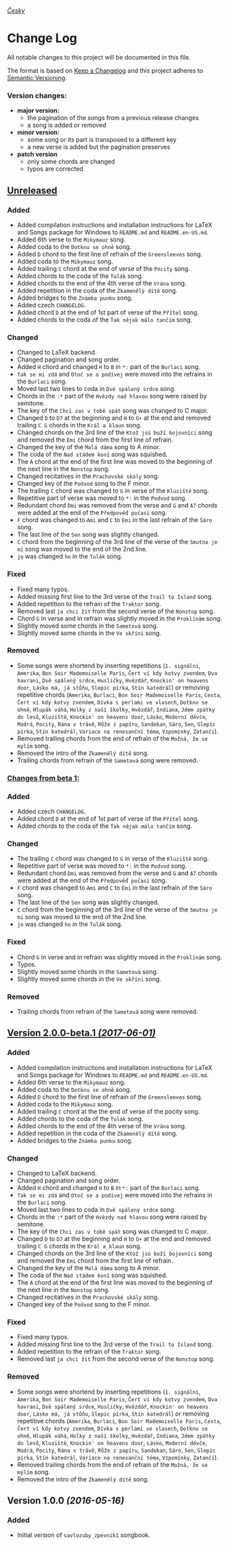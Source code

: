 [_Česky_](CHANGELOG.md)


# Change Log

All notable changes to this project will be documented in this file.

The format is based on [Keep a Changelog](http://keepachangelog.com/) 
and this project adheres to [Semantic Versioning](http://semver.org/).


### Version changes:
- **major version:**
  - the pagination of the songs from a previous release changes
  - a song is added or removed
- **minor version:**
  - some song or its part is transposed to a different key
  - a new verse is added but the pagination preserves
- **patch version**
  - only some chords are changed
  - typos are corrected 


## [Unreleased](https://github.com/kobylky/savlozuby_zpevnik1/compare/master...develop)


### Added

- Added compilation instructions and installation instructions for LaTeX and
  Songs package for Windows to `README.md` and `README.en-US.md`.
- Added 6th verse to the `Mikymauz` song.
- Added coda to the `Dotknu se ohně` song.
- Added `D` chord to the first line of refrain of the `Greensleeves` song.
- Added coda to the `Mikymauz` song.
- Added trailing `C` chord at the end of verse of the `Pocity` song.
- Added chords to the coda of the `Tulák` song.
- Added chords to the end of the 4th verse of the `Vrána` song.
- Added repetition in the coda of the `Zkamenělý dítě` song.
- Added bridges to the `Známka punku` song.
- Added czech `CHANGELOG`.
- Added chord `D` at the end of 1st part of verse of the `Přítel` song.
- Added chords to the coda of the `Tak nějak málo tančím` song.


### Changed

- Changed to LaTeX backend.
- Changed pagination and song order.
- Added `H` chord and changed `H` to `B` in `*:` part of the `Burlaci` song.
- `Tak se mi zdá` and `Otoč se a podívej` were moved into the refrains in the
  `Burlaci` song.
- Moved last two lines to coda in `Dvě spálený srdce` song.
- Chords in the `:*` part of the `Hvězdy nad hlavou` song were raised by
  semitone.
- The key of the `Chci zas v tobě spát` song was changed to C major.
- Changed `D` to `D7` at the beginning and `H` to `G+` at the end and removed
  trailing `C G` chords in the `Král a klaun` song.
- Changed chords on the 3rd line of the `Ktož jsú boží bojovníci` song and
  removed the `Emi` chord from the first line of refrain.
- Changed the key of the `Malá dáma` song to A minor.
- The coda of the `Nad stádem koní` song was squished.
- The `A` chord at the end of the first line was moved to the beginning of the
  next line in the `Nonstop` song.
- Changed recitatives in the `Prachovské skály` song.
- Changed key of the `Podvod` song to the F minor. 
- The trailing `C` chord was changed to `G` in verse of the `Kluziště` song.
- Repetitive part of verse was moved to `*:` in the `Podvod` song.
- Redundant chord `Dmi` was removed from the verse and `G` and `A7` chords were
  added at the end of the `Předpověď počasí` song.
- `F` chord was changed to `Ami` and `C` to `Emi` in the last refrain of the
  `Sáro` song.
- The last line of the `Sen` song was slightly changed.
- `C` chord from the beginning of the 3rd line of the verse of the `Smutno je
  mi` song was moved to the end of the 2nd line.
- `jo` was changed `ho` in the `Tulák` song.


### Fixed

- Fixed many typos.
- Added missing first line to the 3rd verse of the `Trail to Island` song.
- Added repetition to the refrain of the `Traktor` song.
- Removed last `ja chci žít` from the second verse of the `Nonstop` song.
- Chord `G` in verse and in refrain was slightly moved in the `Proklínám` song.
- Slightly moved some chords in the `Sametová` song.
- Slightly moved some chords in the `Ve skříni` song.


### Removed

- Some songs were shortend by inserting repetitions (`1. signální`, `Amerika`,
  `Bon Soir Mademoiselle Paris`, `Čert ví kdy kotvy zvendem`, `Dva havrani`,
  `Dvě spálený srdce`, `Husličky`, `Hvězdář`, `Knockin' on heavens door`,
  `Lásko má, já stůňu`, `Slepic pírka`, `Stín katedrál`) or removing repetitive
  chords (`Amerika`, `Burlaci`, `Bon Soir Mademoiselle Paris`, `Cesta`, `Čert
  ví kdy kotvy zvendem`, `Dívka s perlami ve vlasech`, `Dotknu se ohně`,
  `Hlupák váhá`, `Holky z naší školky`, `Hvězdář`, `Indiana`, `Jdem zpátky do
  lesů`, `Kluziště`, `Knockin' on heavens door`, `Lásko`, `Moderní děvče`,
  `Modrá`, `Pocity`, `Rána v trávě`, `Růže z papíru`, `Sandokan`, `Sáro`,
  `Sen`, `Slepic pírka`, `Stín katedrál`, `Variace na renesanční téma`,
  `Vzpomínky`, `Zatanči`).
- Removed trailing chords from the end of refrain of the `Možná, že se mýlím`
  song.
- Removed the intro of the `Zkamenělý dítě` song.
- Trailing chords from refrain of the `Sametová` song were removed.


### [Changes from beta 1:](https://github.com/kobylky/savlozuby_zpevnik1/compare/v2.0.0-beta.1...develop)


### Added

- Added czech `CHANGELOG`.
- Added chord `D` at the end of 1st part of verse of the `Přítel` song.
- Added chords to the coda of the `Tak nějak málo tančím` song.


### Changed

- The trailing `C` chord was changed to `G` in verse of the `Kluziště` song.
- Repetitive part of verse was moved to `*:` in the `Podvod` song.
- Redundant chord `Dmi` was removed from the verse and `G` and `A7` chords were
  added at the end of the `Předpověď počasí` song.
- `F` chord was changed to `Ami` and `C` to `Emi` in the last refrain of the
  `Sáro` song.
- The last line of the `Sen` song was slightly changed.
- `C` chord from the beginning of the 3rd line of the verse of the `Smutno je
  mi` song was moved to the end of the 2nd line.
- `jo` was changed `ho` in the `Tulák` song.


### Fixed

- Chord `G` in verse and in refrain was slightly moved in the `Proklínám` song.
- Typos.
- Slightly moved some chords in the `Sametová` song.
- Slightly moved some chords in the `Ve skříni` song.


### Removed

- Trailing chords from refrain of the `Sametová` song were removed.


## [Version 2.0.0-beta.1 *(2017-06-01)*](https://github.com/kobylky/savlozuby_zpevnik1/compare/v1.0.0...v2.0.0-beta.1)


### Added

- Added compilation instructions and installation instructions for LaTeX and
  Songs package for Windows to `README.md` and `README.en-US.md`.
- Added 6th verse to the `Mikymauz` song.
- Added coda to the `Dotknu se ohně` song.
- Added `D` chord to the first line of refrain of the `Greensleeves` song.
- Added coda to the `Mikymauz` song.
- Added trailing `C` chord at the the end of verse of the pocity song.
- Added chords to the coda of the `Tulák` song.
- Added chords to the end of the 4th verse of the `Vrána` song.
- Added repetition in the coda of the `Zkamenělý dítě` song.
- Added bridges to the `Známka punku` song.


### Changed

- Changed to LaTeX backend.
- Changed pagination and song order.
- Added `H` chord and changed `H` to `B` in `*:` part of the `Burlaci` song.
- `Tak se mi zdá` and `Otoč se a podívej` were moved into the refrains in the
  `Burlaci` song.
- Moved last two lines to coda in `Dvě spálený srdce` song.
- Chords in the `:*` part of the `Hvězdy nad hlavou` song were raised by
  semitone.
- The key of the `Chci zas v tobě spát` song was changed to C major.
- Changed `D` to `D7` at the beginning and `H` to `G+` at the end and removed
  trailing `C G` chords in the `Král a klaun` song.
- Changed chords on the 3rd line of the `Ktož jsú boží bojovníci` song and
  removed the `Emi` chord from the first line of refrain.
- Changed the key of the `Malá dáma` song to A minor.
- The coda of the `Nad stádem koní` song was squished.
- The `A` chord at the end of the first line was moved to the beginning of the
  next line in the `Nonstop` song.
- Changed recitatives in the `Prachovské skály` song.
- Changed key of the `Podvod` song to the F minor. 


### Fixed

- Fixed many typos.
- Added missing first line to the 3rd verse of the `Trail to Island` song.
- Added repetition to the refrain of the `Traktor` song.
- Removed last `ja chci žít` from the second verse of the `Nonstop` song.


### Removed

- Some songs were shortend by inserting repetitions (`1. signální`, `Amerika`,
  `Bon Soir Mademoiselle Paris`, `Čert ví kdy kotvy zvendem`, `Dva havrani`,
  `Dvě spálený srdce`, `Husličky`, `Hvězdář`, `Knockin' on heavens door`,
  `Lásko má, já stůňu`, `Slepic pírka`, `Stín katedrál`) or removing repetitive
  chords (`Amerika`, `Burlaci`, `Bon Soir Mademoiselle Paris`, `Cesta`, `Čert
  ví kdy kotvy zvendem`, `Dívka s perlami ve vlasech`, `Dotknu se ohně`,
  `Hlupák váhá`, `Holky z naší školky`, `Hvězdář`, `Indiana`, `Jdem zpátky do
  lesů`, `Kluziště`, `Knockin' on heavens door`, `Lásko`, `Moderní děvče`,
  `Modrá`, `Pocity`, `Rána v trávě`, `Růže z papíru`, `Sandokan`, `Sáro`,
  `Sen`, `Slepic pírka`, `Stín katedrál`, `Variace na renesanční téma`,
  `Vzpomínky`, `Zatanči`).
- Removed trailing chords from the end of refrain of the `Možná, že se mýlím`
  song.
- Removed the intro of the `Zkamenělý dítě` song.


## Version 1.0.0 *(2016-05-16)*


### Added

- Initial version of `savlozuby_zpevnik1` songbook.
